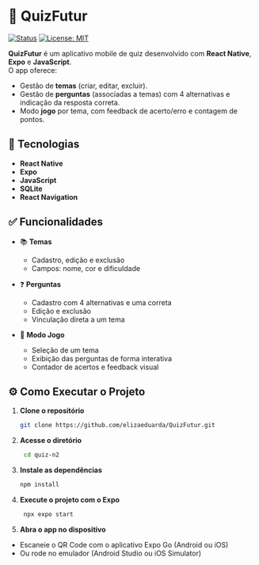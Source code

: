 # 🧠 QuizFutur
[![Status](https://img.shields.io/badge/status-concluído-green)](https://github.com/elizaeduarda/QuizFutur)
[![License: MIT](https://img.shields.io/badge/license-MIT-blue.svg)](./LICENSE)

**QuizFutur** é um aplicativo mobile de quiz desenvolvido com **React Native**, **Expo** e **JavaScript**.  
O app oferece: 
- Gestão de **temas** (criar, editar, excluir).  
- Gestão de **perguntas** (associadas a temas) com 4 alternativas e indicação da resposta correta.  
- Modo **jogo** por tema, com feedback de acerto/erro e contagem de pontos.

## 🚀 Tecnologias

- **React Native**  
- **Expo**  
- **JavaScript**  
- **SQLite** 
- **React Navigation**

## ✅ Funcionalidades

- 📚 **Temas**
  - Cadastro, edição e exclusão  
  - Campos: nome, cor e dificuldade  

- ❓ **Perguntas**
  - Cadastro com 4 alternativas e uma correta  
  - Edição e exclusão  
  - Vinculação direta a um tema  

- 🧠 **Modo Jogo**
  - Seleção de um tema  
  - Exibição das perguntas de forma interativa  
  - Contador de acertos e feedback visual  

## ⚙️ Como Executar o Projeto

1. **Clone o repositório**
   ```bash
   git clone https://github.com/elizaeduarda/QuizFutur.git
2. **Acesse o diretório**
   ```bash
    cd quiz-n2
3. **Instale as dependências**
   ```bash
   npm install
4. **Execute o projeto com o Expo**
   ```bash
    npx expo start
5. **Abra o app no dispositivo**
- Escaneie o QR Code com o aplicativo Expo Go (Android ou iOS)
- Ou rode no emulador (Android Studio ou iOS Simulator)
